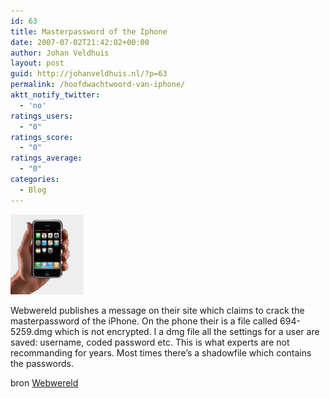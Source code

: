 ```yaml
---
id: 63
title: Masterpassword of the Iphone
date: 2007-07-02T21:42:02+00:00
author: Johan Veldhuis
layout: post
guid: http://johanveldhuis.nl/?p=63
permalink: /hoofdwachtwoord-van-iphone/
aktt_notify_twitter:
  - 'no'
ratings_users:
  - "0"
ratings_score:
  - "0"
ratings_average:
  - "0"
categories:
  - Blog
---
```

[![iPhone](/wp-content/uploads/2008/03/iphone.thumbnail.jpg)](/wp-content/uploads/2008/03/iphone.jpg "iPhone") 

Webwereld publishes a message on their site which claims to crack the masterpassword of the iPhone. On the phone their is a file called 694-5259.dmg which is not encrypted. I a dmg file all the settings for a user are saved: username, coded password etc. This is what experts are not recommanding for years. Most times there&#8217;s a shadowfile which contains the passwords.

bron <a href="http://www.webwereld.nl" target="_blank">Webwereld</a>